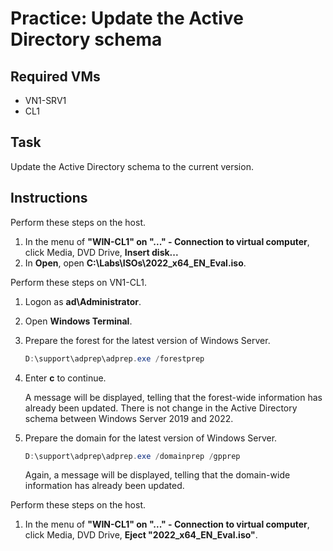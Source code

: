 # Practice: Update the Active Directory schema

## Required VMs

* VN1-SRV1
* CL1

## Task

Update the Active Directory schema to the current version.

## Instructions

Perform these steps on the host.

1. In the menu of **"WIN-CL1" on "..." - Connection to virtual computer**, click Media, DVD Drive, **Insert disk...**
1. In **Open**, open **C:\Labs\ISOs\2022_x64_EN_Eval.iso**.

Perform these steps on VN1-CL1.

1. Logon as **ad\Administrator**.
1. Open **Windows Terminal**.
1. Prepare the forest for the latest version of Windows Server.

    ````powershell
    D:\support\adprep\adprep.exe /forestprep
    ````

1. Enter **c** to continue.

    A message will be displayed, telling that the forest-wide information has already been updated. There is not change in the Active Directory schema between Windows Server 2019 and 2022.

1. Prepare the domain for the latest version of Windows Server.

    ````powershell
    D:\support\adprep\adprep.exe /domainprep /gpprep
    ````

    Again, a message will be displayed, telling that the domain-wide information has already been updated.

Perform these steps on the host.

1. In the menu of **"WIN-CL1" on "..." - Connection to virtual computer**, click Media, DVD Drive, **Eject "2022_x64_EN_Eval.iso"**.
